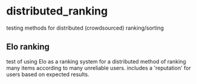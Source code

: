 # distributed_ranking

testing methods for distributed (crowdsourced) ranking/sorting

## Elo ranking

test of using Elo as a ranking system for a distributed method of ranking many items according to many unreliable users. includes a 'reputation' for users based on expected results.